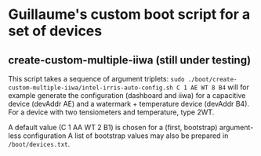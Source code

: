 Guillaume's custom boot script for a set of devices
===================================================

create-custom-multiple-iiwa (still under testing)
-------------------------------------------------

This script takes a sequence of argument triplets:
    `sudo ./boot/create-custom-multiple-iiwa/intel-irris-auto-config.sh C 1 AE WT 8 B4`
will for example generate the configuration (dashboard and iiwa) for a capacitive device (devAddr AE) and a watermark + temperature device (devAddr B4).
For a device with two tensiometers and temperature, type 2WT.

A default value (C 1 AA WT 2 B1) is chosen for a (first, bootstrap) argument-less configuration
A list of bootstrap values may also be prepared in `/boot/devices.txt`.

